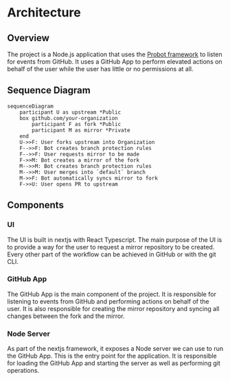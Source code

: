 # Architecture

## Overview

The project is a Node.js application that uses the [Probot framework](https://probot.github.io/) to listen for events from GitHub. It uses a GitHub App to perform elevated actions on behalf of the user while the user has little or no permissions at all.

## Sequence Diagram

```mermaid
sequenceDiagram
    participant U as upstream *Public
    box github.com/your-organization
        participant F as fork *Public
        participant M as mirror *Private
    end
    U->>F: User forks upstream into Organization
    F-->>F: Bot creates branch protection rules
    F-->>F: User requests mirror to be made
    F->>M: Bot creates a mirror of the fork
    M-->>M: Bot creates branch protection rules
    M-->>M: User merges into `default` branch
    M->>F: Bot automatically syncs mirror to fork
    F->>U: User opens PR to upstream
```

## Components

### UI

The UI is built in nextjs with React Typescript. The main purpose of the UI is to provide a way for the user to request a mirror repository to be created. Every other part of the workflow can be achieved in GitHub or with the git CLI.

### GitHub App

The GitHub App is the main component of the project. It is responsible for listening to events from GitHub and performing actions on behalf of the user. It is also responsible for creating the mirror repository and syncing all changes between the fork and the mirror.

### Node Server

As part of the nextjs framework, it exposes a Node server we can use to run the GitHub App. This is the entry point for the application. It is responsible for loading the GitHub App and starting the server as well as performing git operations.
